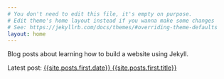 ```yaml
---
# You don't need to edit this file, it's empty on purpose.
# Edit theme's home layout instead if you wanna make some changes
# See: https://jekyllrb.com/docs/themes/#overriding-theme-defaults
layout: home
---
```


Blog posts about learning how to build a website using Jekyll.

Latest post: <a href="{{site.posts.first.url}}">{{site.posts.first.date}} {{site.posts.first.title}}</a>
